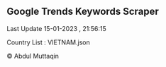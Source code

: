 

## Google Trends Keywords Scraper 
 
Last Update 15-01-2023 , 21:56:15

Country List :
VIETNAM.json



© Abdul Muttaqin 
